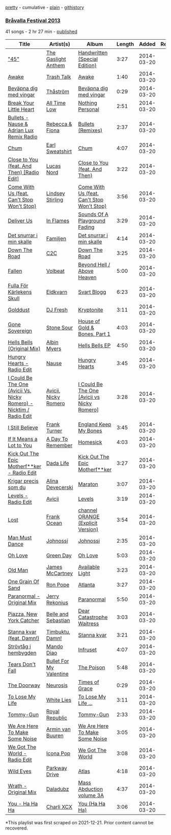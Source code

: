 [pretty](/playlists/pretty/74Wbo0ObpdSDnCIGvEDHOk.md) - cumulative - [plain](/playlists/plain/74Wbo0ObpdSDnCIGvEDHOk) - [githistory](https://github.githistory.xyz/mackorone/spotify-playlist-archive/blob/main/playlists/plain/74Wbo0ObpdSDnCIGvEDHOk)

### [Bråvalla Festival 2013](https://open.spotify.com/playlist/74Wbo0ObpdSDnCIGvEDHOk)

> 

41 songs - 2 hr 27 min - [published](https://open.spotify.com/playlist/0ZFtlBg5aqOfn3RFymuKC1)

| Title | Artist(s) | Album | Length | Added | Removed |
|---|---|---|---|---|---|
| ["45"](https://open.spotify.com/track/4t6TpdXtVh5pmwU6qHvSh3) | [The Gaslight Anthem](https://open.spotify.com/artist/7If8DXZN7mlGdQkLE2FaMo) | [Handwritten \(Special Edition\)](https://open.spotify.com/album/3r72jse8ygMisgT7LHPTPX) | 3:27 | 2014-03-20 |  |
| [Awake](https://open.spotify.com/track/7mhDG9QgNYVArjDurXuib1) | [Trash Talk](https://open.spotify.com/artist/4pVWSc4qEC6U3yIjQleh90) | [Awake](https://open.spotify.com/album/3KPaMPkJdmwzx1niiW6X6S) | 1:40 | 2014-03-20 |  |
| [Beväpna dig med vingar](https://open.spotify.com/track/6HGm0lE0Oh7pdOVBFKdFLY) | [Thåström](https://open.spotify.com/artist/2PBhJmRqee1QAyQU2kBu1H) | [Beväpna dig med vingar](https://open.spotify.com/album/2xMq0DLaCb66hJ2pt5Y6m8) | 0:29 | 2014-03-20 |  |
| [Break Your Little Heart](https://open.spotify.com/track/3CzB4Vtjldto22GYhSi8G7) | [All Time Low](https://open.spotify.com/artist/46gyXjRIvN1NL1eCB8GBxo) | [Nothing Personal](https://open.spotify.com/album/6El6xMovbnBhHOxN2ukzbk) | 2:51 | 2014-03-20 |  |
| [Bullets \- Nause & Adrian Lux Remix Radio](https://open.spotify.com/track/2D9s9YpKFX6187aI3szOHS) | [Rebecca & Fiona](https://open.spotify.com/artist/6rgEPiKjowlMKZC1DF6W75) | [Bullets \(Remixes\)](https://open.spotify.com/album/0FsTJIbUEXyAbVAyaa7bYS) | 2:37 | 2014-03-20 |  |
| [Chum](https://open.spotify.com/track/5VgTzt1u4AUp0MTeCybVHE) | [Earl Sweatshirt](https://open.spotify.com/artist/3A5tHz1SfngyOZM2gItYKu) | [Chum](https://open.spotify.com/album/6ofPcUZIVj8YVg82qmMHwz) | 4:07 | 2014-03-20 |  |
| [Close to You \(feat\. And Then\) \[Radio Edit\]](https://open.spotify.com/track/7dF7Bb9PVaElRkKGuFhXUP) | [Lucas Nord](https://open.spotify.com/artist/4ZUg3IUvAPAl8coXQAxaXd) | [Close to You \(feat\. And Then\)](https://open.spotify.com/album/0DSbgMIEUiBJ0S5zXX7NbQ) | 3:22 | 2014-03-20 |  |
| [Come With Us \(feat\. Can't Stop Won't Stop\)](https://open.spotify.com/track/5mlAnrvA5lfPrCB1Co2rg0) | [Lindsey Stirling](https://open.spotify.com/artist/378dH6EszOLFShpRzAQkVM) | [Come With Us \(feat\. Can't Stop Won't Stop\)](https://open.spotify.com/album/7CPbaEYWQaYhuo8DmOxOf5) | 3:56 | 2014-03-20 |  |
| [Deliver Us](https://open.spotify.com/track/2GoBwSF9xk6aSt6jGpCxvk) | [In Flames](https://open.spotify.com/artist/57ylwQTnFnIhJh4nu4rxCs) | [Sounds Of A Playground Fading](https://open.spotify.com/album/06yfpcNmffdp132tSibhgo) | 3:29 | 2014-03-20 |  |
| [Det snurrar i min skalle](https://open.spotify.com/track/3b7fBk9K03QWUg6F3w1G12) | [Familjen](https://open.spotify.com/artist/1jBFgqfCh0pz5eNIWFvJGQ) | [Det snurrar i min skalle](https://open.spotify.com/album/32ibUTOKkJKjojt6x3cuQr) | 4:14 | 2014-03-20 |  |
| [Down The Road](https://open.spotify.com/track/1ug3vASsHv0QTMWwAgj0BO) | [C2C](https://open.spotify.com/artist/28INUgyzTTRbvSphrJbgZ2) | [Down The Road](https://open.spotify.com/album/7MBBBqrVL3QiadQoRkfJrZ) | 3:25 | 2014-03-20 |  |
| [Fallen](https://open.spotify.com/track/6nyNxkZ5YQHxDhd2C3xChp) | [Volbeat](https://open.spotify.com/artist/0L5fC7Ogm2YwgqVCRcF1bT) | [Beyond Hell / Above Heaven](https://open.spotify.com/album/08o82HqpzqXyU0vWMQ3Nio) | 5:00 | 2014-03-20 |  |
| [Fulla För Kärlekens Skull](https://open.spotify.com/track/1PYAjk56r1jTRCkPXocAV6) | [Eldkvarn](https://open.spotify.com/artist/6TLywjDgcz3M1rTrX7ht5k) | [Svart Blogg](https://open.spotify.com/album/7aRDmPxrz8MuQG2EccCB8E) | 6:23 | 2014-03-20 |  |
| [Golddust](https://open.spotify.com/track/6YKB7Sg5kkGMPbxlbSvYVi) | [DJ Fresh](https://open.spotify.com/artist/6r20qOqY7qDWI0PPTxVMlC) | [Kryptonite](https://open.spotify.com/album/7ds4kb9n2nn5GgMSigTQq0) | 3:11 | 2014-03-20 |  |
| [Gone Sovereign](https://open.spotify.com/track/7c3DfsUMhDTnf2JewbfU8w) | [Stone Sour](https://open.spotify.com/artist/49qiE8dj4JuNdpYGRPdKbF) | [House of Gold & Bones, Part 1](https://open.spotify.com/album/2nCHgPLLyIgxFKUBYuMKPn) | 4:03 | 2014-03-20 |  |
| [Hells Bells \(Original Mix\)](https://open.spotify.com/track/4XCmGPp674OtX5ZhTmMSKY) | [Albin Myers](https://open.spotify.com/artist/6F3EsjY0PgMI4SXkQWXF3y) | [Hells Bells EP](https://open.spotify.com/album/31FSyCZz7sMSDPjzIl3lae) | 4:50 | 2014-03-20 |  |
| [Hungry Hearts \- Radio Edit](https://open.spotify.com/track/2KpqVE0AuyI3gGERKuWT6r) | [Nause](https://open.spotify.com/artist/4PVn1b2WnnXdq80C7uaZLZ) | [Hungry Hearts](https://open.spotify.com/album/0VKyfNQ7Opq84ToOmr7JEp) | 3:45 | 2014-03-20 |  |
| [I Could Be The One \(Avicii Vs\. Nicky Romero\) \- Nicktim / Radio Edit](https://open.spotify.com/track/2bNrvWD9d5Zn9tS8XvcaMk) | [Avicii](https://open.spotify.com/artist/1vCWHaC5f2uS3yhpwWbIA6), [Nicky Romero](https://open.spotify.com/artist/5ChF3i92IPZHduM7jN3dpg) | [I Could Be The One \[Avicii vs Nicky Romero\]](https://open.spotify.com/album/0z7Mr85v0hPSX0VOUxP51W) | 3:28 | 2014-03-20 |  |
| [I Still Believe](https://open.spotify.com/track/6FcKARXWCrO9HRThHLOnNg) | [Frank Turner](https://open.spotify.com/artist/27M9shmwhIjRo7WntpT9Rp) | [England Keep My Bones](https://open.spotify.com/album/3aimNzQ0hr74LkweSD8Of7) | 3:45 | 2014-03-20 |  |
| [If It Means a Lot to You](https://open.spotify.com/track/6J7cSyvSCnPwv3vqHchEfL) | [A Day To Remember](https://open.spotify.com/artist/4NiJW4q9ichVqL1aUsgGAN) | [Homesick](https://open.spotify.com/album/34eR6ev1GGZHmxNTEfRobW) | 4:03 | 2014-03-20 |  |
| [Kick Out The Epic Motherf\*\*ker \- Radio Edit](https://open.spotify.com/track/6mt43avikV8g00AXCyOkS1) | [Dada Life](https://open.spotify.com/artist/00sAT5YX8W3xNd1EuqyHw9) | [Kick Out The Epic Motherf\*\*ker](https://open.spotify.com/album/6P05ljo8QKu5Ykxo0lzrmO) | 3:27 | 2014-03-20 |  |
| [Krigar precis som du](https://open.spotify.com/track/38pxm1bCKlnQJw5yiN9no3) | [Alina Devecerski](https://open.spotify.com/artist/4HpFXZsVoerMLtLudMJJkb) | [Maraton](https://open.spotify.com/album/1rh1B8iLdXA1qFgXD7Tlhk) | 3:07 | 2014-03-20 |  |
| [Levels \- Radio Edit](https://open.spotify.com/track/0JhKJg5ejeQ8jq89UQtnw8) | [Avicii](https://open.spotify.com/artist/1vCWHaC5f2uS3yhpwWbIA6) | [Levels](https://open.spotify.com/album/4mkvtXQd6rD7zuAHhexEvb) | 3:19 | 2014-03-20 |  |
| [Lost](https://open.spotify.com/track/4L7jMAP8UcIe309yQmkdcO) | [Frank Ocean](https://open.spotify.com/artist/2h93pZq0e7k5yf4dywlkpM) | [channel ORANGE \(Explicit Version\)](https://open.spotify.com/album/623Ef2ZEB3Njklix4PC0Rs) | 3:54 | 2014-03-20 |  |
| [Man Must Dance](https://open.spotify.com/track/7FxmsmphMyy09gdqGHeqFC) | [Johnossi](https://open.spotify.com/artist/0k5NrYJAazGYrIhzrDslcT) | [Johnossi](https://open.spotify.com/album/79mwxuh2n3TUVp0lGfSoec) | 2:35 | 2014-03-20 |  |
| [Oh Love](https://open.spotify.com/track/2j2dZ9zuZBZdxpUeK0cFCt) | [Green Day](https://open.spotify.com/artist/7oPftvlwr6VrsViSDV7fJY) | [Oh Love](https://open.spotify.com/album/6cnEMUjFAEySXcDz3f4xCI) | 5:03 | 2014-03-20 |  |
| [Old Man](https://open.spotify.com/track/6E57Zjkhnws0GmWSHG1RfW) | [James McCartney](https://open.spotify.com/artist/5RNktXvrEGjMpjpnWXcBd9) | [Available Light](https://open.spotify.com/album/7HXWtbmnRZ6deFw1lVaEdl) | 3:23 | 2014-03-20 |  |
| [One Grain Of Sand](https://open.spotify.com/track/3yqJGfvXtPZLiWHVeLWtm8) | [Ron Pope](https://open.spotify.com/artist/6CmXhyslohOFRJMtPpRm4O) | [Atlanta](https://open.spotify.com/album/7EIYuZnq2NdvNWpGhexnqL) | 3:27 | 2014-03-20 |  |
| [Paranormal \- Original Mix](https://open.spotify.com/track/1fsavotCFkjHac4BEw6Old) | [Jerry Rekonius](https://open.spotify.com/artist/7gUFeioyTYpqicZ9fBGbBn) | [Paranormal](https://open.spotify.com/album/5tcGjnrYMAdCEOueBFhY79) | 5:50 | 2014-03-20 |  |
| [Piazza, New York Catcher](https://open.spotify.com/track/2FeUZsmNGWc3No6v9GCdST) | [Belle and Sebastian](https://open.spotify.com/artist/4I2BJf80C0skQpp1sQmA0h) | [Dear Catastrophe Waitress](https://open.spotify.com/album/6svpGFHgqsoOGUWrE9e8QF) | 3:03 | 2014-03-20 |  |
| [Stanna kvar \(feat\. Damn!\)](https://open.spotify.com/track/7qder7D55IbpPRw7s5aBpm) | [Timbuktu](https://open.spotify.com/artist/4bOG1sx3QHFbOUVLNmMpPe), [Damn!](https://open.spotify.com/artist/5dbNvlczE0ERU3qK30zC1U) | [Stanna kvar](https://open.spotify.com/album/32sCWqRo9QKh5ySrgedJ0c) | 3:21 | 2014-03-20 |  |
| [Strövtåg i hembygden](https://open.spotify.com/track/5gzslnn0fGkJnMz2IbyMw7) | [Mando Diao](https://open.spotify.com/artist/5I4eibDkC7gg0hmczTZuND) | [Infruset](https://open.spotify.com/album/5APrSjudFojTohvODIlYl2) | 4:07 | 2014-03-20 |  |
| [Tears Don't Fall](https://open.spotify.com/track/2UHsGTwOU7P3vFo6bQytlX) | [Bullet For My Valentine](https://open.spotify.com/artist/7iWiAD5LLKyiox2grgfmUT) | [The Poison](https://open.spotify.com/album/7dHGyGv1jOupJ52rqjdgkF) | 5:48 | 2014-03-20 |  |
| [The Doorway](https://open.spotify.com/track/1wcAxYlWOtGChf8GLPCGFk) | [Neurosis](https://open.spotify.com/artist/1KHydwFySZY3YcWyo2q2dF) | [Times of Grace](https://open.spotify.com/album/4YSycbGhpYOCpumCTtJTj9) | 0:29 | 2014-03-20 |  |
| [To Lose My Life](https://open.spotify.com/track/6f21NaHQsFxAUdlGn3Wvuf) | [White Lies](https://open.spotify.com/artist/6ssXMmc5EOUrauZxirM910) | [To Lose My Life ...](https://open.spotify.com/album/1yr9gfvnr5uRvFAxRe7k9y) | 3:11 | 2014-03-20 |  |
| [Tommy\-Gun](https://open.spotify.com/track/27w0KRafnK4L9ay9bKr0s4) | [Royal Republic](https://open.spotify.com/artist/0DbbnkFMhhDvinDYIiHhGS) | [Tommy\-Gun](https://open.spotify.com/album/0xfNGvromRqkFNYp0ddJFi) | 2:33 | 2014-03-20 |  |
| [We Are Here To Make Some Noise](https://open.spotify.com/track/4PCmMG7o6TF6FiMFsk76c0) | [Armin van Buuren](https://open.spotify.com/artist/0SfsnGyD8FpIN4U4WCkBZ5) | [We Are Here To Make Some Noise](https://open.spotify.com/album/7gl6TpQoiaznDiVuJKWB8G) | 3:05 | 2014-03-20 |  |
| [We Got The World \- Radio Edit](https://open.spotify.com/track/2BjlyIxODMGgqgb9jAUdvz) | [Icona Pop](https://open.spotify.com/artist/1VBflYyxBhnDc9uVib98rw) | [We Got The World](https://open.spotify.com/album/44XlN9hhzIClihDdhnU6en) | 3:08 | 2014-03-20 |  |
| [Wild Eyes](https://open.spotify.com/track/2IXhyxZCN3ZkVPHQJXi5ij) | [Parkway Drive](https://open.spotify.com/artist/159qqlGwzE04xyqpfAwRLo) | [Atlas](https://open.spotify.com/album/5uKhfR6f3LLQFEtDqPi1mG) | 4:18 | 2014-03-20 |  |
| [Wrath \- Original Mix](https://open.spotify.com/track/4IJyUenAoiTDxVqHXKAF2R) | [Daladubz](https://open.spotify.com/artist/7hMHXuFm1Rk6MkNUeuGAKx) | [Mass Abduction volume 3A](https://open.spotify.com/album/0E3YxFRUPivBNP2I5QEJht) | 4:37 | 2014-03-20 |  |
| [You \- Ha Ha Ha](https://open.spotify.com/track/0rmGeXHRPFO050ddZqwlDq) | [Charli XCX](https://open.spotify.com/artist/25uiPmTg16RbhZWAqwLBy5) | [You \(Ha Ha Ha\)](https://open.spotify.com/album/5ptQwgezoSBcNsX4EwRUzY) | 3:06 | 2014-03-20 |  |

\*This playlist was first scraped on 2021-12-21. Prior content cannot be recovered.
